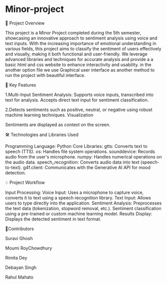 # Minor-project

🎯 Project Overview

This project is a Minor Project completed during the 5th semester, showcasing an innovative approach to sentiment analysis using voice and text inputs. With the increasing importance of emotional understanding in various fields, this project aims to classify the sentiment of users effectively and visually, making it both functional and user-friendly.
We leverage advanced libraries and techniques for accurate analysis and provide a a basic html and css website to enhance interactivity and usability. in the another option  file we use Graphical user interface as another method to run the project with beautiful interface.

🚀 Key Features

1.Multi-Input Sentiment Analysis:
Supports voice inputs, transcribed into text for analysis.
Accepts direct text input for sentiment classification.

2.Detects sentiments such as positive, neutral, or negative using robust machine learning techniques.
Visualization

Sentiments are displayed as context on the screen.

🛠️ Technologies and Libraries Used

Programming Language: Python
Core Libraries:
gtts: Converts text to speech (TTS).
os: Handles file system operations.
sounddevice: Records audio from the user's microphone.
numpy: Handles numerical operations on the audio data.
speech_recognition: Converts audio data into text (speech-to-text).
g4f.client: Communicates with the Generative AI API for mood detection.

💡 Project Workflow

Input Processing:
Voice Input: Uses a microphone to capture voice, converts it to text using a speech recognition library.
Text Input: Allows users to type directly into the application.
Sentiment Analysis:
Preprocesses the text data (tokenization, stopword removal, etc.).
Sentiment classification using a pre-trained or custom machine learning model.
Results Display:
Displays the detected sentiment in text format.


🤝Contributors

Suravi Ghosh

Moumi RoyChowdhury

Rimita Dey

Debayan Singh

Rahul Mahato
